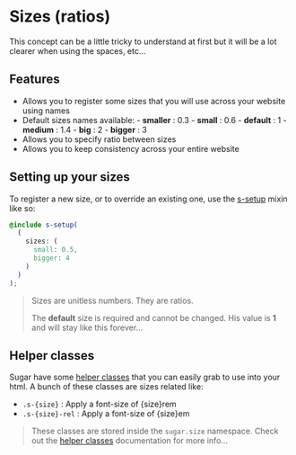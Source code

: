 # Sizes (ratios)

This concept can be a little tricky to understand at first but it will be a lot clearer when using the spaces, etc...

## Features

- Allows you to register some sizes that you will use across your website using names
- Default sizes names available: - **smaller** : 0.3 - **small** : 0.6 - **default** : 1 - **medium** : 1.4 - **big** : 2 - **bigger** : 3
- Allows you to specify ratio between sizes
- Allows you to keep consistency across your entire website

## Setting up your sizes

To register a new size, or to override an existing one, use the [s-setup](../src/scss/core/mixins/_s-setup.md) mixin like so:

```scss
@include s-setup(
  (
    sizes: (
      small: 0.5,
      bigger: 4
    )
  )
);
```

> Sizes are unitless numbers. They are ratios.
>
> The **default** size is required and cannot be changed. His value is **1** and will stay like this forever...

## Helper classes

Sugar have some [helper classes](helper-classes.md) that you can easily grab to use into your html. A bunch of these classes are sizes related like:

- `.s-{size}` : Apply a font-size of {size}rem
- `.s-{size}-rel` : Apply a font-size of {size}em

> These classes are stored inside the `sugar.size` namespace. Check out the [helper classes](helper-classes.md) documentation for more info...
